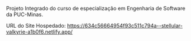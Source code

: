 Projeto Integrado do curso de especialização em Engenharia de Software da PUC-Minas.

URL do Site Hospedado: https://634c56664954f93c511c794a--stellular-valkyrie-a1b0f6.netlify.app/
